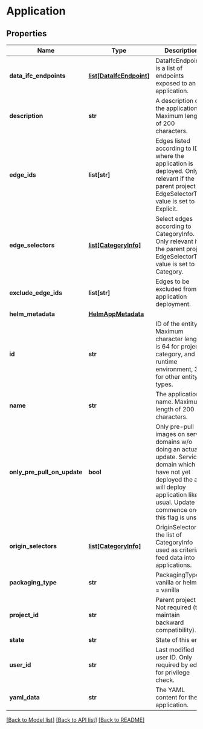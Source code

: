 # Application

## Properties
Name | Type | Description | Notes
------------ | ------------- | ------------- | -------------
**data_ifc_endpoints** | [**list[DataIfcEndpoint]**](DataIfcEndpoint.md) | DataIfcEndpoints is a list of endpoints exposed to an application. | [optional] 
**description** | **str** | A description of the application. Maximum length of 200 characters. | [optional] 
**edge_ids** | **list[str]** | Edges listed according to ID where the application is deployed. Only relevant if the parent project EdgeSelectorType value is set to Explicit. | [optional] 
**edge_selectors** | [**list[CategoryInfo]**](CategoryInfo.md) | Select edges according to CategoryInfo. Only relevant if the parent project EdgeSelectorType value is set to Category. | [optional] 
**exclude_edge_ids** | **list[str]** | Edges to be excluded from the application deployment. | [optional] 
**helm_metadata** | [**HelmAppMetadata**](HelmAppMetadata.md) |  | [optional] 
**id** | **str** | ID of the entity Maximum character length is 64 for project, category, and runtime environment, 36 for other entity types. | [optional] 
**name** | **str** | The application name. Maximum length of 200 characters. | 
**only_pre_pull_on_update** | **bool** | Only pre-pull images on service domains w/o doing an actual update. Service domain which have not yet deployed the app will deploy application like usual. Update will commence once this flag is unset. | [optional] 
**origin_selectors** | [**list[CategoryInfo]**](CategoryInfo.md) | OriginSelectors is the list of CategoryInfo used as criteria to feed data into applications. | [optional] 
**packaging_type** | **str** | PackagingType vanilla or helm, nil &#x3D; vanilla | [optional] 
**project_id** | **str** | Parent project ID. Not required (to maintain backward compatibility). | 
**state** | **str** | State of this entity | [optional] 
**user_id** | **str** | Last modified user ID. Only required by edge for privilege check. | [optional] 
**yaml_data** | **str** | The YAML content for the application. | 

[[Back to Model list]](../README.md#documentation-for-models) [[Back to API list]](../README.md#documentation-for-api-endpoints) [[Back to README]](../README.md)

